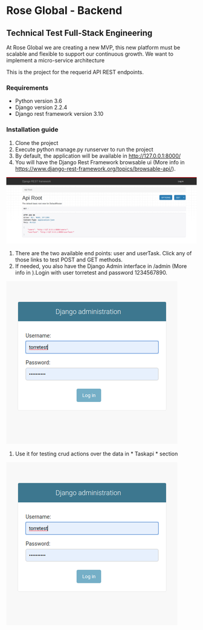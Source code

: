 # Rose Global - Backend
## Technical Test Full-Stack Engineering

At Rose Global we are creating a new MVP, this new platform must be scalable and flexible to support our continuous growth. We want to implement a micro-service architecture

This is the project for the requerid API REST endpoints.

### Requirements

* Python version 3.6
* Django version 2.2.4
* Django rest framework version 3.10

### Installation guide

1. Clone the project
1. Execute python manage.py runserver to run the project
1. By default, the application will be available in http://127.0.0.1:8000/
1. You will have the Django Rest Framework browsable ui (More info in https://www.django-rest-framework.org/topics/browsable-api/). 

![Figure 1](static/doc/images/be_api_001.png "Figure 1")

1. There are the two available end points: user and userTask. Click any of those links to test POST and GET methods. 
1. If needed, you also have the Django Admin interface in /admin (More info in ).Login with user torretest and password 1234567890.

![Figure 2](static/doc/images/be_api_002.png "Figure 2")

1. Use it for testing crud actions over the data in * Taskapi * section

![Figure 3](static/doc/images/be_api_002.png "Figure 3")

